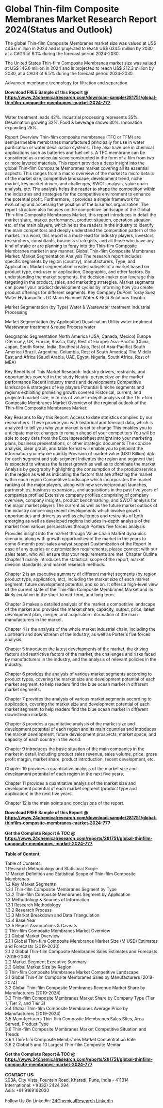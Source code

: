 <h1>Global Thin-film Composite Membranes Market Research Report 2024(Status and Outlook)</h1><p>The global Thin-film Composite Membranes market size was valued at US$ 445.6 million in 2024 and is projected to reach US$ 634.5 million by 2030, at a CAGR of 6.1% during the forecast period 2024-2030.</p><p>
The United States Thin-film Composite Membranes market size was valued at US$ 145.6 million in 2024 and is projected to reach US$ 212.3 million by 2030, at a CAGR of 6.5% during the forecast period 2024-2030.</p><p>
Advanced membrane technology for filtration and separation.</p><div><b>Download FREE Sample of this Report @ 
            <a href="https://www.24chemicalresearch.com/download-sample/281751/global-thinfilm-composite-membranes-market-2024-777">
            https://www.24chemicalresearch.com/download-sample/281751/global-thinfilm-composite-membranes-market-2024-777</a></b></div><br><p>
Water treatment leads 42%. Industrial processing represents 35%. Desalination growing 32%. Food &amp; beverage shows 30%. Innovation expanding 25%.</p><p>
Report Overview
 Thin-film composite membranes (TFC or TFM) are semipermeable membranes manufactured principally for use in water purification or water desalination systems. They also have use in chemical applications such as batteries and fuel cells. A TFC membrane can be considered as a molecular sieve constructed in the form of a film from two or more layered materials.
 This report provides a deep insight into the global Thin-film Composite Membranes market covering all its essential aspects. This ranges from a macro overview of the market to micro details of the market size, competitive landscape, development trend, niche market, key market drivers and challenges, SWOT analysis, value chain analysis, etc.
 The analysis helps the reader to shape the competition within the industries and strategies for the competitive environment to enhance the potential profit. Furthermore, it provides a simple framework for evaluating and accessing the position of the business organization. The report structure also focuses on the competitive landscape of the Global Thin-film Composite Membranes Market, this report introduces in detail the market share, market performance, product situation, operation situation, etc. of the main players, which helps the readers in the industry to identify the main competitors and deeply understand the competition pattern of the market.
 In a word, this report is a must-read for industry players, investors, researchers, consultants, business strategists, and all those who have any kind of stake or are planning to foray into the Thin-film Composite Membranes market in any manner.
 Global Thin-film Composite Membranes Market: Market Segmentation Analysis
 The research report includes specific segments by region (country), manufacturers, Type, and Application. Market segmentation creates subsets of a market based on product type, end-user or application, Geographic, and other factors. By understanding the market segments, the decision-maker can leverage this targeting in the product, sales, and marketing strategies. Market segments can power your product development cycles by informing how you create product offerings for different segments.
 Key Company
 DuPont
 Toray
 Suez Water
 Hydranautics
 LG
 Mann Hummel Water &amp; Fluid Solutions
 Toyobo</p><p>
 Market Segmentation (by Type)
 Water &amp; Wastewater treatment
 Industrial Processing</p><p>
 Market Segmentation (by Application)
 Desalination
 Utility water treatment
 Wastewater treatment &amp; reuse
 Process water</p><p>
 Geographic Segmentation
 North America (USA, Canada, Mexico)
 Europe (Germany, UK, France, Russia, Italy, Rest of Europe)
 Asia-Pacific (China, Japan, South Korea, India, Southeast Asia, Rest of Asia-Pacific)
 South America (Brazil, Argentina, Columbia, Rest of South America)
 The Middle East and Africa (Saudi Arabia, UAE, Egypt, Nigeria, South Africa, Rest of MEA)</p><p>
 Key Benefits of This Market Research:
 Industry drivers, restraints, and opportunities covered in the study
 Neutral perspective on the market performance
 Recent industry trends and developments
 Competitive landscape &amp; strategies of key players
 Potential &amp; niche segments and regions exhibiting promising growth covered
 Historical, current, and projected market size, in terms of value
 In-depth analysis of the Thin-film Composite Membranes Market
 Overview of the regional outlook of the Thin-film Composite Membranes Market:</p><p>
 Key Reasons to Buy this Report:
 Access to date statistics compiled by our researchers. These provide you with historical and forecast data, which is analyzed to tell you why your market is set to change
 This enables you to anticipate market changes to remain ahead of your competitors
 You will be able to copy data from the Excel spreadsheet straight into your marketing plans, business presentations, or other strategic documents
 The concise analysis, clear graph, and table format will enable you to pinpoint the information you require quickly
 Provision of market value (USD Billion) data for each segment and sub-segment
 Indicates the region and segment that is expected to witness the fastest growth as well as to dominate the market
 Analysis by geography highlighting the consumption of the product/service in the region as well as indicating the factors that are affecting the market within each region
 Competitive landscape which incorporates the market ranking of the major players, along with new service/product launches, partnerships, business expansions, and acquisitions in the past five years of companies profiled
 Extensive company profiles comprising of company overview, company insights, product benchmarking, and SWOT analysis for the major market players
 The current as well as the future market outlook of the industry concerning recent developments which involve growth opportunities and drivers as well as challenges and restraints of both emerging as well as developed regions
 Includes in-depth analysis of the market from various perspectives through Porters five forces analysis
 Provides insight into the market through Value Chain
 Market dynamics scenario, along with growth opportunities of the market in the years to come
 6-month post-sales analyst support
 Customization of the Report
 In case of any queries or customization requirements, please connect with our sales team, who will ensure that your requirements are met.
 Chapter Outline
 Chapter 1 mainly introduces the statistical scope of the report, market division standards, and market research methods.</p><p>
 Chapter 2 is an executive summary of different market segments (by region, product type, application, etc), including the market size of each market segment, future development potential, and so on. It offers a high-level view of the current state of the Thin-film Composite Membranes Market and its likely evolution in the short to mid-term, and long term.</p><p>
 Chapter 3 makes a detailed analysis of the market's competitive landscape of the market and provides the market share, capacity, output, price, latest development plan, merger, and acquisition information of the main manufacturers in the market.</p><p>
 Chapter 4 is the analysis of the whole market industrial chain, including the upstream and downstream of the industry, as well as Porter's five forces analysis.</p><p>
 Chapter 5 introduces the latest developments of the market, the driving factors and restrictive factors of the market, the challenges and risks faced by manufacturers in the industry, and the analysis of relevant policies in the industry.</p><p>
 Chapter 6 provides the analysis of various market segments according to product types, covering the market size and development potential of each market segment, to help readers find the blue ocean market in different market segments.</p><p>
 Chapter 7 provides the analysis of various market segments according to application, covering the market size and development potential of each market segment, to help readers find the blue ocean market in different downstream markets.</p><p>
 Chapter 8 provides a quantitative analysis of the market size and development potential of each region and its main countries and introduces the market development, future development prospects, market space, and capacity of each country in the world.</p><p>
 Chapter 9 introduces the basic situation of the main companies in the market in detail, including product sales revenue, sales volume, price, gross profit margin, market share, product introduction, recent development, etc.</p><p>
 Chapter 10 provides a quantitative analysis of the market size and development potential of each region in the next five years.</p><p>
 Chapter 11 provides a quantitative analysis of the market size and development potential of each market segment (product type and application) in the next five years.</p><p>
 Chapter 12 is the main points and conclusions of the report.</p><div><b>Download FREE Sample of this Report @ 
            <a href="https://www.24chemicalresearch.com/download-sample/281751/global-thinfilm-composite-membranes-market-2024-777">
            https://www.24chemicalresearch.com/download-sample/281751/global-thinfilm-composite-membranes-market-2024-777</a></b></div><br><div><b>Get the Complete Report & TOC @ 
            <a href="https://www.24chemicalresearch.com/reports/281751/global-thinfilm-composite-membranes-market-2024-777">
            https://www.24chemicalresearch.com/reports/281751/global-thinfilm-composite-membranes-market-2024-777</a></b></div><br>
            <b>Table of Content:</b><p>Table of Contents<br />
 1 Research Methodology and Statistical Scope<br />
 1.1 Market Definition and Statistical Scope of Thin-film Composite Membranes<br />
 1.2 Key Market Segments<br />
 1.2.1 Thin-film Composite Membranes Segment by Type<br />
 1.2.2 Thin-film Composite Membranes Segment by Application<br />
 1.3 Methodology & Sources of Information<br />
 1.3.1 Research Methodology<br />
 1.3.2 Research Process<br />
 1.3.3 Market Breakdown and Data Triangulation<br />
 1.3.4 Base Year<br />
 1.3.5 Report Assumptions & Caveats<br />
 2 Thin-film Composite Membranes Market Overview<br />
 2.1 Global Market Overview<br />
 2.1.1 Global Thin-film Composite Membranes Market Size (M USD) Estimates and Forecasts (2019-2030)<br />
 2.1.2 Global Thin-film Composite Membranes Sales Estimates and Forecasts (2019-2030)<br />
 2.2 Market Segment Executive Summary<br />
 2.3 Global Market Size by Region<br />
 3 Thin-film Composite Membranes Market Competitive Landscape<br />
 3.1 Global Thin-film Composite Membranes Sales by Manufacturers (2019-2024)<br />
 3.2 Global Thin-film Composite Membranes Revenue Market Share by Manufacturers (2019-2024)<br />
 3.3 Thin-film Composite Membranes Market Share by Company Type (Tier 1, Tier 2, and Tier 3)<br />
 3.4 Global Thin-film Composite Membranes Average Price by Manufacturers (2019-2024)<br />
 3.5 Manufacturers Thin-film Composite Membranes Sales Sites, Area Served, Product Type<br />
 3.6 Thin-film Composite Membranes Market Competitive Situation and Trends<br />
 3.6.1 Thin-film Composite Membranes Market Concentration Rate<br />
 3.6.2 Global 5 and 10 Largest Thin-film Composite Membr</p><div><b>Get the Complete Report & TOC @ 
            <a href="https://www.24chemicalresearch.com/reports/281751/global-thinfilm-composite-membranes-market-2024-777">
            https://www.24chemicalresearch.com/reports/281751/global-thinfilm-composite-membranes-market-2024-777</a></b></div><br><b>CONTACT US:</b><br>
            203A, City Vista, Fountain Road, Kharadi, Pune, India - 411014<br>
            International: +1(332) 2424 294<br>
            Asia: +91 9169162030 <br><br>
            Follow Us On LinkedIn: <a href="https://www.linkedin.com/company/24chemicalresearch/">24ChemicalResearch LinkedIn</a>